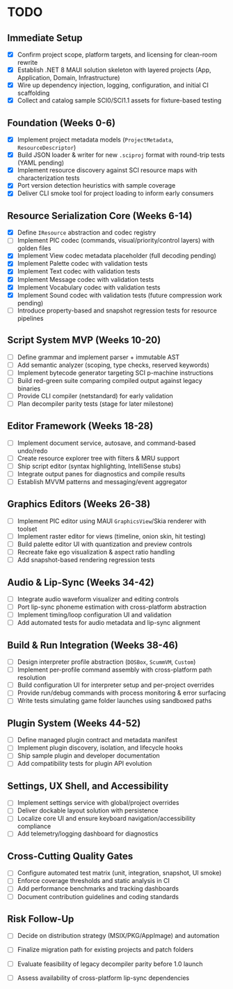 # TODO

## Immediate Setup
- [x] Confirm project scope, platform targets, and licensing for clean-room rewrite
- [x] Establish .NET 8 MAUI solution skeleton with layered projects (App, Application, Domain, Infrastructure)
- [x] Wire up dependency injection, logging, configuration, and initial CI scaffolding
- [x] Collect and catalog sample SCI0/SCI1.1 assets for fixture-based testing

## Foundation (Weeks 0-6)
- [x] Implement project metadata models (`ProjectMetadata`, `ResourceDescriptor`)
- [x] Build JSON loader & writer for new `.sciproj` format with round-trip tests (YAML pending)
- [x] Implement resource discovery against SCI resource maps with characterization tests
- [x] Port version detection heuristics with sample coverage
- [x] Deliver CLI smoke tool for project loading to inform early consumers

## Resource Serialization Core (Weeks 6-14)
- [x] Define `IResource` abstraction and codec registry
- [ ] Implement PIC codec (commands, visual/priority/control layers) with golden files
- [x] Implement View codec metadata placeholder (full decoding pending)
- [x] Implement Palette codec with validation tests
- [x] Implement Text codec with validation tests
- [x] Implement Message codec with validation tests
- [x] Implement Vocabulary codec with validation tests
- [x] Implement Sound codec with validation tests (future compression work pending)
- [ ] Introduce property-based and snapshot regression tests for resource pipelines

## Script System MVP (Weeks 10-20)
- [ ] Define grammar and implement parser + immutable AST
- [ ] Add semantic analyzer (scoping, type checks, reserved keywords)
- [ ] Implement bytecode generator targeting SCI p-machine instructions
- [ ] Build red-green suite comparing compiled output against legacy binaries
- [ ] Provide CLI compiler (netstandard) for early validation
- [ ] Plan decompiler parity tests (stage for later milestone)

## Editor Framework (Weeks 18-28)
- [ ] Implement document service, autosave, and command-based undo/redo
- [ ] Create resource explorer tree with filters & MRU support
- [ ] Ship script editor (syntax highlighting, IntelliSense stubs)
- [ ] Integrate output panes for diagnostics and compile results
- [ ] Establish MVVM patterns and messaging/event aggregator

## Graphics Editors (Weeks 26-38)
- [ ] Implement PIC editor using MAUI `GraphicsView`/Skia renderer with toolset
- [ ] Implement raster editor for views (timeline, onion skin, hit testing)
- [ ] Build palette editor UI with quantization and preview controls
- [ ] Recreate fake ego visualization & aspect ratio handling
- [ ] Add snapshot-based rendering regression tests

## Audio & Lip-Sync (Weeks 34-42)
- [ ] Integrate audio waveform visualizer and editing controls
- [ ] Port lip-sync phoneme estimation with cross-platform abstraction
- [ ] Implement timing/loop configuration UI and validation
- [ ] Add automated tests for audio metadata and lip-sync alignment

## Build & Run Integration (Weeks 38-46)
- [ ] Design interpreter profile abstraction (`DOSBox`, `ScummVM`, `Custom`)
- [ ] Implement per-profile command assembly with cross-platform path resolution
- [ ] Build configuration UI for interpreter setup and per-project overrides
- [ ] Provide run/debug commands with process monitoring & error surfacing
- [ ] Write tests simulating game folder launches using sandboxed paths

## Plugin System (Weeks 44-52)
- [ ] Define managed plugin contract and metadata manifest
- [ ] Implement plugin discovery, isolation, and lifecycle hooks
- [ ] Ship sample plugin and developer documentation
- [ ] Add compatibility tests for plugin API evolution

## Settings, UX Shell, and Accessibility
- [ ] Implement settings service with global/project overrides
- [ ] Deliver dockable layout solution with persistence
- [ ] Localize core UI and ensure keyboard navigation/accessibility compliance
- [ ] Add telemetry/logging dashboard for diagnostics

## Cross-Cutting Quality Gates
- [ ] Configure automated test matrix (unit, integration, snapshot, UI smoke)
- [ ] Enforce coverage thresholds and static analysis in CI
- [ ] Add performance benchmarks and tracking dashboards
- [ ] Document contribution guidelines and coding standards

## Risk Follow-Up
- [ ] Decide on distribution strategy (MSIX/PKG/AppImage) and automation
- [ ] Finalize migration path for existing projects and patch folders
- [ ] Evaluate feasibility of legacy decompiler parity before 1.0 launch
- [ ] Assess availability of cross-platform lip-sync dependencies


